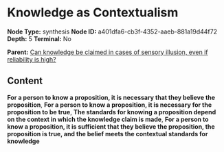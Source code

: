 # Knowledge as Contextualism

**Node Type:** synthesis
**Node ID:** a401dfa6-cb3f-4352-aaeb-881a19d44f72
**Depth:** 5
**Terminal:** No

**Parent:** [Can knowledge be claimed in cases of sensory illusion, even if reliability is high?](can-knowledge-be-claimed-in-cases-of-sensory-illusion-even-if-reliability-is-high-antithesis-5cfac8dc-793f-4f72-99e6-2209a7b0c2a7.md)

## Content

**For a person to know a proposition, it is necessary that they believe the proposition**, **For a person to know a proposition, it is necessary for the proposition to be true**, **The standards for knowing a proposition depend on the context in which the knowledge claim is made**, **For a person to know a proposition, it is sufficient that they believe the proposition, the proposition is true, and the belief meets the contextual standards for knowledge**
